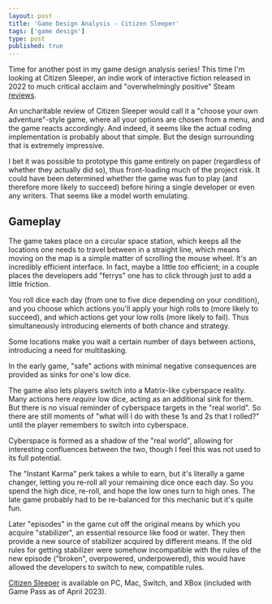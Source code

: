 ```yaml
---
layout: post
title: 'Game Design Analysis - Citizen Sleeper'
tags: ['game design']
type: post
published: true
---
```


Time for another post in my game design analysis series! This time I'm looking at Citizen Sleeper, an indie work of interactive fiction released in 2022 to much critical acclaim and "overwhelmingly positive" Steam [reviews](https://store.steampowered.com/app/1578650/Citizen_Sleeper/).

An uncharitable review of Citizen Sleeper would call it a "choose your own adventure"-style game, where all your options are chosen from a menu, and the game reacts accordingly. And indeed, it seems like the actual coding implementation is probably about that simple. But the design surrounding that is extremely impressive.

I bet it was possible to prototype this game entirely on paper (regardless of whether they actually did so), thus front-loading much of the project risk. It could have been determined whether the game was fun to play (and therefore more likely to succeed) before hiring a single developer or even any writers. That seems like a model worth emulating.


<!--more-->


## Gameplay

The game takes place on a circular space station, which keeps all the locations one needs to travel between in a straight line, which means moving on the map is a simple matter of scrolling the mouse wheel. It's an incredibly efficient interface. In fact, maybe a little _too_ efficient; in a couple places the developers add "ferrys" one has to click through just to add a little friction.

You roll dice each day (from one to five dice depending on your condition), and you choose which actions you'll apply your high rolls to (more likely to succeed), and which actions get your low rolls (more likely to fail). Thus simultaneously introducing elements of both chance and strategy.

Some locations make you wait a certain number of days between actions, introducing a need for multitasking.

In the early game, "safe" actions with minimal negative consequences are provided as sinks for one's low dice.

The game also lets players switch into a Matrix-like cyberspace reality. Many actions here _require_ low dice, acting as an additional sink for them. But there is no visual reminder of cyberspace targets in the "real world". So there are still moments of "what will I do with these 1s and 2s that I rolled?" until the player remembers to switch into cyberspace.

Cyberspace is formed as a shadow of the "real world", allowing for interesting confluences between the two, though I feel this was not used to its full potential.

The "Instant Karma" perk takes a while to earn, but it's literally a game changer, letting you re-roll all your remaining dice once each day. So you spend the high dice, re-roll, and hope the low ones turn to high ones. The late game probably had to be re-balanced for this mechanic but it's quite fun.

Later "episodes" in the game cut off the original means by which you acquire "stabilizer", an essential resource like food or water. They then provide a new source of stabilizer acquired by different means. If the old rules for getting stabilizer were somehow incompatible with the rules of the new episode ("broken", overpowered, underpowered), this would have allowed the developers to switch to new, compatible rules.

[Citizen Sleeper](https://www.fellowtraveller.games/citizen-sleeper) is available on PC, Mac, Switch, and XBox (included with Game Pass as of April 2023).
